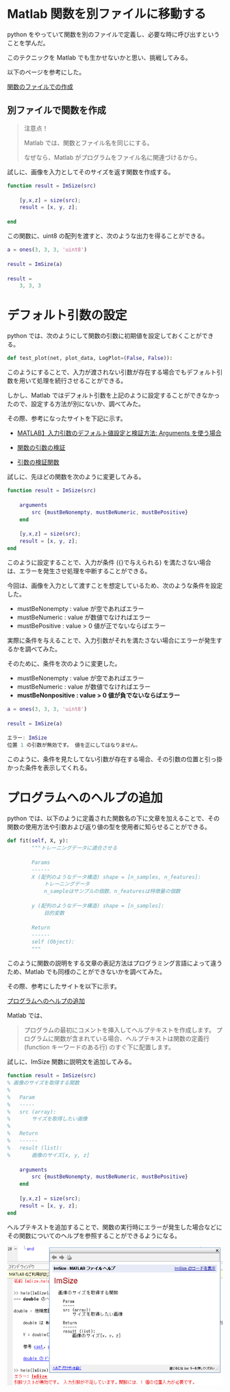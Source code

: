 # Matlab 関数を別ファイルに移動する

python をやっていて関数を別のファイルで定義し、必要な時に呼び出すということを学んだ。

このテクニックを Matlab でも生かせないかと思い、挑戦してみる。

以下のページを参考にした。

[関数のファイルでの作成](https://jp.mathworks.com/help/matlab/matlab_prog/create-functions-in-files.html)

## 別ファイルで関数を作成

> 注意点！
>
> Matlab では、関数とファイル名を同じにする。
>
> なぜなら、Matlab がプログラムをファイル名に関連づけるから。

試しに、画像を入力としてそのサイズを返す関数を作成する。

```Matlab ImSize
function result = ImSize(src)

    [y,x,z] = size(src);
    result = [x, y, z];

end
```

この関数に、uint8 の配列を渡すと、次のような出力を得ることができる。

```Matlab
a = ones(3, 3, 3, 'uint8')

result = ImSize(a)

result =
    3, 3, 3
```

# デフォルト引数の設定

python では、次のようにして関数の引数に初期値を設定しておくことができる。

```python
def test_plot(net, plot_data, LogPlot=(False, False)):
```

このようにすることで、入力が渡されない引数が存在する場合でもデフォルト引数を用いて処理を続行させることができる。

しかし、Matlab ではデフォルト引数を上記のように設定することができなかったので、設定する方法が別にないか、調べてみた。

その際、参考になったサイトを下記に示す。

- [MATLAB】入力引数のデフォルト値設定と検証方法: Arguments を使う場合](https://qiita.com/eigs/items/5d4f93464eb6506bead6)

* [関数の引数の検証](https://jp.mathworks.com/help/matlab/matlab_prog/function-argument-validation-1.html)

* [引数の検証関数](https://jp.mathworks.com/help/matlab/matlab_prog/argument-validation-functions.html)

試しに、先ほどの関数を次のように変更してみる。

```Matlab
function result = ImSize(src)

    arguments
        src {mustBeNonempty, mustBeNumeric, mustBePositive}
    end

    [y,x,z] = size(src);
    result = [x, y, z];
end
```

このように設定することで、入力が条件 ({}で与えられる) を満たさない場合は、エラーを発生させ処理を中断することができる。

今回は、画像を入力として渡すことを想定しているため、次のような条件を設定した。

- mustBeNonempty : value が空であればエラー
- mustBeNumeric : value が数値でなければエラー
- mustBePositive : value > 0 値が正でないならばエラー

実際に条件を与えることで、入力引数がそれを満たさない場合にエラーが発生するかを調べてみた。

そのために、条件を次のように変更した。

- mustBeNonempty : value が空であればエラー
- mustBeNumeric : value が数値でなければエラー
- **mustBeNonpositive : value > 0 値が負でないならばエラー**

```Matlab
a = ones(3, 3, 3, 'uint8')

result = ImSize(a)

エラー: ImSize
位置 1 の引数が無効です。 値を正にしてはなりません。
```

このように、条件を見たしてない引数が存在する場合、その引数の位置と引っ掛かった条件を表示してくれる。

# プログラムへのヘルプの追加

python では、以下のように定義された関数名の下に文章を加えることで、その関数の使用方法や引数および返り値の型を使用者に知らせることができる。

```python
def fit(self, X, y):
        """トレーニングデータに適合させる

        Params
        ------
        X (配列のようなデータ構造) shape = [n_samples, n_features]:
            トレーニングデータ
            n_sampleはサンプルの個数、n_featuresは特徴量の個数

        y (配列のようなデータ構造) shape = [n_samples]:
            目的変数

        Return
        ------
        self (Object):
        """
```

このように関数の説明をする文章の表記方法はプログラミング言語によって違うため、Matlab でも同様のことができないかを調べてみた。

その際、参考にしたサイトを以下に示す。

[プログラムへのヘルプの追加](https://jp.mathworks.com/help/matlab/matlab_prog/add-help-for-your-program.html)

Matlab では、

> プログラムの最初にコメントを挿入してヘルプテキストを作成します。
> プログラムに関数が含まれている場合、ヘルプテキストは関数の定義行(function キーワードのある行) のすぐ下に配置します。

試しに、ImSize 関数に説明文を追加してみる。

```Matlab
function result = ImSize(src)
% 画像のサイズを取得する関数
%
%   Param
%   -----
%   src (array):
%       サイズを取得したい画像
%
%   Return
%   ------
%   result (list):
%       画像のサイズ[x, y, z]

    arguments
        src {mustBeNonempty, mustBeNumeric, mustBePositive}
    end

    [y,x,z] = size(src);
    result = [x, y, z];
end
```

ヘルプテキストを追加することで、関数の実行時にエラーが発生した場合などにその関数についてのヘルプを参照することができるようになる。

![help](画像/1001/help.png)
